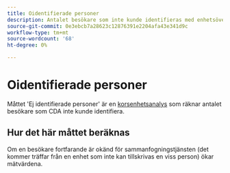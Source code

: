 ```yaml
---
title: Oidentifierade personer
description: Antalet besökare som inte kunde identifieras med enhetsövergripande analys.
source-git-commit: 0e3ebcb7a28623c12876391e2204afa43e341d9c
workflow-type: tm+mt
source-wordcount: '68'
ht-degree: 0%

---
```


# Oidentifierade personer

Måttet &#39;Ej identifierade personer&#39; är en [korsenhetsanalys](../cda/overview.md) som räknar antalet besökare som CDA inte kunde identifiera.

## Hur det här måttet beräknas

Om en besökare fortfarande är okänd för sammanfogningstjänsten (det kommer träffar från en enhet som inte kan tillskrivas en viss person) ökar mätvärdena.
